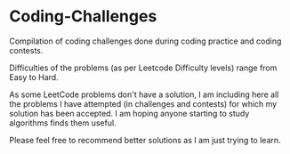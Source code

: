 # Coding-Challenges
Compilation of coding challenges done during coding practice and coding contests. 

Difficulties of the problems (as per Leetcode Difficulty levels) range from Easy to Hard.

As some LeetCode problems don't have a solution, I am including here all the problems I have attempted (in challenges and contests) for which my solution has been accepted. I am hoping anyone starting to study algorithms finds them useful.

Please feel free to recommend better solutions as I am just trying to learn.
